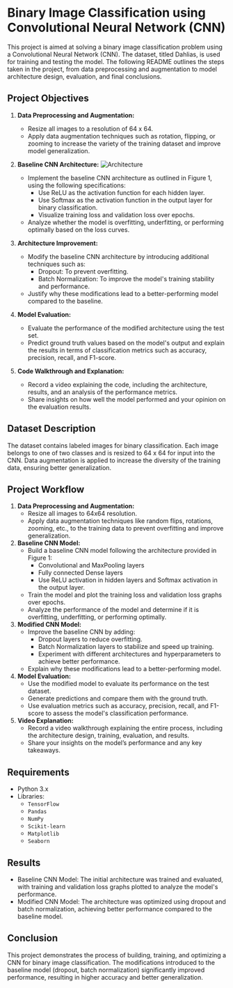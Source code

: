 # Binary Image Classification using Convolutional Neural Network (CNN)
This project is aimed at solving a binary image classification problem using a Convolutional Neural Network (CNN). The dataset, titled Dahlias, is used for training and testing the model. The following README outlines the steps taken in the project, from data preprocessing and augmentation to model architecture design, evaluation, and final conclusions.

## Project Objectives
1. **Data Preprocessing and Augmentation:**
   - Resize all images to a resolution of 64 x 64.
   - Apply data augmentation techniques such as rotation, flipping, or zooming to increase the variety of the training dataset and improve model generalization.
2. **Baseline CNN Architecture:**
![Architecture](https://github.com/user-attachments/assets/6df38666-7413-457c-a65b-702b21737f38)
   - Implement the baseline CNN architecture as outlined in Figure 1, using the following specifications:
      - Use ReLU as the activation function for each hidden layer.
      - Use Softmax as the activation function in the output layer for binary classification.
      - Visualize training loss and validation loss over epochs.
    - Analyze whether the model is overfitting, underfitting, or performing optimally based on the loss curves.
        
3. **Architecture Improvement:**
   - Modify the baseline CNN architecture by introducing additional techniques such as:
        - Dropout: To prevent overfitting.
        - Batch Normalization: To improve the model's training stability and performance.
    - Justify why these modifications lead to a better-performing model compared to the baseline.
4. **Model Evaluation:**
    - Evaluate the performance of the modified architecture using the test set.
    - Predict ground truth values based on the model's output and explain the results in terms of classification metrics such as accuracy, precision, recall, and F1-score.
5. **Code Walkthrough and Explanation:**
    - Record a video explaining the code, including the architecture, results, and an analysis of the performance metrics.
    - Share insights on how well the model performed and your opinion on the evaluation results.

## Dataset Description
The dataset contains labeled images for binary classification. Each image belongs to one of two classes and is resized to 64 x 64 for input into the CNN. Data augmentation is applied to increase the diversity of the training data, ensuring better generalization.

## Project Workflow
1. **Data Preprocessing and Augmentation:**
    - Resize all images to 64x64 resolution.
    - Apply data augmentation techniques like random flips, rotations, zooming, etc., to the training data to prevent overfitting and improve generalization.
2. **Baseline CNN Model:**
    - Build a baseline CNN model following the architecture provided in Figure 1:
        - Convolutional and MaxPooling layers
        - Fully connected Dense layers
        - Use ReLU activation in hidden layers and Softmax activation in the output layer.
    - Train the model and plot the training loss and validation loss graphs over epochs.
    - Analyze the performance of the model and determine if it is overfitting, underfitting, or performing optimally.
3. **Modified CNN Model:**
    - Improve the baseline CNN by adding:
        - Dropout layers to reduce overfitting.
        - Batch Normalization layers to stabilize and speed up training.
        - Experiment with different architectures and hyperparameters to achieve better performance.
    - Explain why these modifications lead to a better-performing model.
4. **Model Evaluation:**
    - Use the modified model to evaluate its performance on the test dataset.
    - Generate predictions and compare them with the ground truth.
    - Use evaluation metrics such as accuracy, precision, recall, and F1-score to assess the model's classification performance.
6. **Video Explanation:**
    - Record a video walkthrough explaining the entire process, including the architecture design, training, evaluation, and results.
    - Share your insights on the model’s performance and any key takeaways.
      
## Requirements
- Python 3.x
- Libraries:
  - `TensorFlow`
  - `Pandas`
  - `NumPy`
  - `Scikit-learn`
  - `Matplotlib`
  - `Seaborn`
 
## Results
- Baseline CNN Model: The initial architecture was trained and evaluated, with training and validation loss graphs plotted to analyze the model's performance.
- Modified CNN Model: The architecture was optimized using dropout and batch normalization, achieving better performance compared to the baseline model.

## Conclusion
This project demonstrates the process of building, training, and optimizing a CNN for binary image classification. The modifications introduced to the baseline model (dropout, batch normalization) significantly improved performance, resulting in higher accuracy and better generalization.
